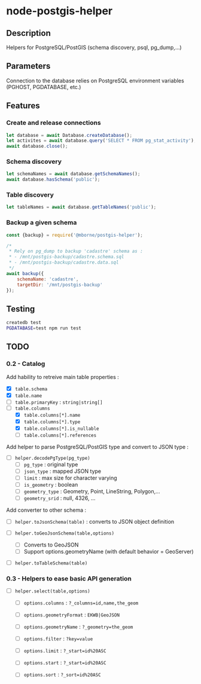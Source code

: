 # node-postgis-helper

## Description

Helpers for PostgreSQL/PostGIS (schema discovery, psql, pg_dump,...)

## Parameters

Connection to the database relies on PostgreSQL environment variables (PGHOST, PGDATABASE, etc.)

## Features

### Create and release connections

```js
let database = await Database.createDatabase();
let activites = await database.query('SELECT * FROM pg_stat_activity');
await database.close();
```

### Schema discovery

```js
let schemaNames = await database.getSchemaNames();
await database.hasSchema('public');
```

### Table discovery

```js
let tableNames = await database.getTableNames('public');
```


### Backup a given schema

```js
const {backup} = require('@mborne/postgis-helper');

/*
 * Rely on pg_dump to backup 'cadastre' schema as :
 * - /mnt/postgis-backup/cadastre.schema.sql
 * - /mnt/postgis-backup/cadastre.data.sql
 */
await backup({
    schemaName: 'cadastre',
    targetDir: '/mnt/postgis-backup'
});
```

## Testing

```bash
createdb test
PGDATABASE=test npm run test
```

## TODO

### 0.2 - Catalog

Add hability to retreive main table properties :

* [x] `table.schema`
* [x] `table.name`
* [ ] `table.primaryKey` : `string|string[]`
* [ ] `table.columns`
  * [x] `table.columns[*].name`
  * [x] `table.columns[*].type`
  * [x] `table.columns[*].is_nullable`
  * [ ] `table.columns[*].references`

Add helper to parse PostgreSQL/PostGIS type and convert to JSON type :

* [ ] `helper.decodePgType(pg_type)`
    * [ ] `pg_type` : original type
    * [ ] `json_type` : mapped JSON type
    * [ ] `limit` : max size for character varying
    * [ ] `is_geometry` : boolean
    * [ ] `geometry_type` : Geometry, Point, LineString, Polygon,...
    * [ ] `geometry_srid` : null, 4326, ...

Add converter to other schema :

* [ ] `helper.toJsonSchema(table)` : converts to JSON object definition
* [ ] `helper.toGeoJsonSchema(table,options)`
  * [ ] Converts to GeoJSON
  * [ ] Support options.geometryName (with default behavior = GeoServer)
* [ ] `helper.toTableSchema(table)`


### 0.3 - Helpers to ease basic API generation

* [ ] `helper.select(table,options)`
  * [ ] `options.columns` : `?_columns=id,name,the_geom`
  * [ ] `options.geometryFormat` : `EKWB|GeoJSON`
  * [ ] `options.geometryName` : `?_geometry=the_geom`
  * [ ] `options.filter` : `?key=value`
  * [ ] `options.limit` : `?_start=id%20ASC`
  * [ ] `options.start` : `?_start=id%20ASC`
  * [ ] `options.sort` : `?_sort=id%20ASC`

